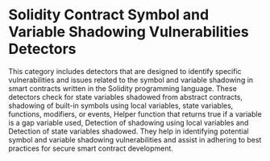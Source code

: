# Solidity Contract Symbol and Variable Shadowing Vulnerabilities Detectors

This category includes detectors that are designed to identify specific vulnerabilities and issues related to the symbol and variable shadowing in smart contracts written in the Solidity programming language. 
These detectors check for state variables shadowed from abstract contracts, shadowing of built-in symbols using local variables, state variables, functions, modifiers, or events, Helper function that returns true if a variable is a gap variable used, Detection of shadowing using local variables and Detection of state variables shadowed. They help in identifying potential symbol and variable shadowing vulnerabilities and assist in adhering to best practices for secure smart contract development.
